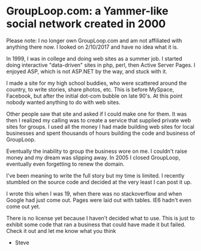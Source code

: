 # GroupLoop.com: a Yammer-like social network created in 2000

Please note: I no longer own GroupLoop.com and am not affiliated with anything there now.  I looked on 2/10/2017 and have no idea what it is. 

In 1999, I was in college and doing web sites as a summer job.  I started doing interactive "data-driven" sites in php, perl, then Active Server Pages.  I enjoyed ASP, which is not ASP.NET by the way, and stuck with it.

I made a site for my high school buddies, who were scattered around the country, to write stories, share photos, etc.  This is before MySpace, Facebook, but after the initial dot-com bubble on late 90's.  At this point nobody wanted anything to do with web sites.

Other people saw that site and asked if I could make one for them.  It was then I realized my calling was to create a service that supplied private web sites for groups.  I used all the money I had made building web sites for local businesses and spent thousands of hours building the code and business of GroupLoop.

Eventually the inability to group the business wore on me.  I couldn't raise money and my dream was slipping away.  In 2005 I closed GroupLoop, eventually even forgetting to renew the domain.

I've been meaning to write the full story but my time is limited.  I recently stumbled on the source code and decided at the very least I can post it up.

I wrote this when I was 19, when there was no stackoverflow and when Google had just come out.  Pages were laid out with tables.  IE6 hadn't even come out yet.

There is no license yet because I haven’t decided what to use.  This is just to exhibit some code that ran a business that could have made it but failed.  Check it out and let me know what you think

- Steve